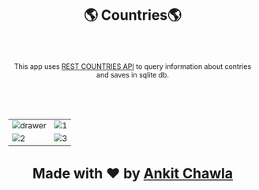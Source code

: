 <h1 align = 'center'>🌎 Countries🌎 </h1>
<br>
<br>
<p align  = 'center'>This app uses <a href = 'https://restcountries.eu'>REST COUNTRIES API</a>  to query information about contries and saves in sqlite db.</p>
<br>
<br>
<br>

|  |  |
| ------------- | ------------- |
| ![drawer](https://user-images.githubusercontent.com/45570514/132976366-73a04e98-1e34-4fcd-b010-1e98e4a176fe.jpeg)  | ![1](https://user-images.githubusercontent.com/45570514/132976403-990fccc3-7d5f-4246-b61a-0c7234a51dd6.jpeg)  |
| ![2](https://user-images.githubusercontent.com/45570514/132976415-d7e36182-8252-4ebb-ae95-e6400288860b.jpeg)  | ![3](https://user-images.githubusercontent.com/45570514/132976422-f295d361-33a1-4c54-a8e4-c918e879f69d.jpeg) |

 



<h1 align = 'center'>Made with ❤️ by <a href = 'https://github.com/thechawla225'>Ankit Chawla</a></h1>
